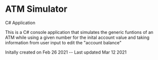 # ATM Simulator

C# Application 



This is a C# console application that simulates the generic funtions of an ATM while using a given number for the inital account value and taking information from user input to edit the "account balance"
 
Initally created on Feb 26 2021 --
Last updated Mar 12 2021


